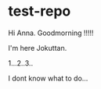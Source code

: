 # test-repo

Hi Anna. Goodmorning !!!!!

I'm here Jokuttan.

1...2..3..



I dont know what to do...